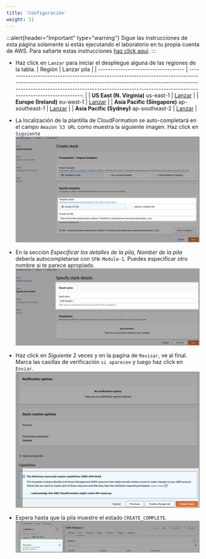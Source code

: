 ```yaml
---
title: 'Configuración'
weight: 31
---
```


:::alert{header="Important" type="warning"}
Sigue las instrucciones de esta página solamente si estás ejecutando el laboratorio en tu propia cuenta de AWS. Para saltarte estas instrucciones [haz click aquí](../step-2).
:::

- Haz click en `Lanzar` para iniciar el despliegue alguna de las regiones de la tabla.
  | Región | Lanzar pila |
  | ----------------------------------- | -------------------------------------------------------------------------------------------------------------------------------------------------------------------------------------------------------------------------------------------------------------: |
  | **US East (N. Virginia)** us-east-1 | [Lanzar](https://console.aws.amazon.com/cloudformation/home?region=us-east-1#/stacks/create/template?stackName=SFW-Module-1&templateURL=https://serverless-stepfunctions-artifacts-17oiei2i27urc.s3.amazonaws.com/resources/module_1.yml) |
  | **Europe (Ireland)** eu-west-1 | [Lanzar](https://console.aws.amazon.com/cloudformation/home?region=eu-west-1#/stacks/create/template?stackName=SFW-Module-1&templateURL=https://serverless-stepfunctions-artifacts-17oiei2i27urc.s3.amazonaws.com/resources/module_1.yml) |
  | **Asia Pacific (Singapore)** ap-southeast-1 | [Lanzar](https://console.aws.amazon.com/cloudformation/home?region=ap-southeast-1#/stacks/create/template?stackName=SFW-Module-1&templateURL=https://serverless-stepfunctions-artifacts-17oiei2i27urc.s3.amazonaws.com/resources/module_1.yml) |
  | **Asia Pacific (Sydney)** ap-southeast-2 | [Lanzar](https://console.aws.amazon.com/cloudformation/home?region=ap-southeast-2#/stacks/create/template?stackName=SFW-Module-1&templateURL=https://serverless-stepfunctions-artifacts-17oiei2i27urc.s3.amazonaws.com/resources/module_1.yml) |

- La localización de la plantilla de CloudFormation se auto-completará en el campo `Amazon S3 URL` como muestra la siguiente imagen. Haz click en `Siguiente`
  ![CloudFormation specify template](/static/img/setup/setup-cloudformation-specify-template.png)
- En la sección _Especificar los detalles de la pila_, _Nomber de la pila_ debería autocompletarse con `SFW-Module-1`. Puedes especificar otro nombre si te parece apropiado.
  ![CloudFormation stack name](/static/img/setup/setup-cloudformation-stack-name.png)
- Haz click en _Siguiente_ 2 veces y en la pagína de `Revisar`, ve al final. Marca las casillas de verificación `si aparecen` y luego haz click en `Enviar`.
  ![CloudFormation create stack](/static/img/setup/setup-cloudformation-create-stack.png)
- Espera hasta que la pila muestre el estado `CREATE_COMPLETE`.
  ![CloudFormation stack complete](/static/img/setup/setup-cloudformation-create-complete.png)
